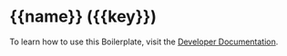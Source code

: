 # {{name}} ({{key}})

To learn how to use this Boilerplate, visit the [Developer Documentation](https://tnotifier.app/docs).
